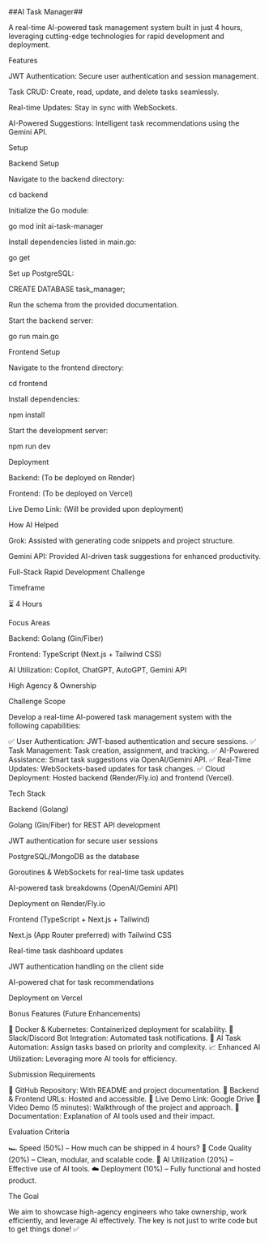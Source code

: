 ##AI Task Manager##

A real-time AI-powered task management system built in just 4 hours, leveraging cutting-edge technologies for rapid development and deployment.

Features

JWT Authentication: Secure user authentication and session management.

Task CRUD: Create, read, update, and delete tasks seamlessly.

Real-time Updates: Stay in sync with WebSockets.

AI-Powered Suggestions: Intelligent task recommendations using the Gemini API.

Setup

Backend Setup

Navigate to the backend directory:

cd backend

Initialize the Go module:

go mod init ai-task-manager

Install dependencies listed in main.go:

go get

Set up PostgreSQL:

CREATE DATABASE task_manager;

Run the schema from the provided documentation.

Start the backend server:

go run main.go

Frontend Setup

Navigate to the frontend directory:

cd frontend

Install dependencies:

npm install

Start the development server:

npm run dev

Deployment

Backend: (To be deployed on Render)

Frontend: (To be deployed on Vercel)

Live Demo Link: (Will be provided upon deployment)

How AI Helped

Grok: Assisted with generating code snippets and project structure.

Gemini API: Provided AI-driven task suggestions for enhanced productivity.

Full-Stack Rapid Development Challenge

Timeframe

⏳ 4 Hours

Focus Areas

Backend: Golang (Gin/Fiber)

Frontend: TypeScript (Next.js + Tailwind CSS)

AI Utilization: Copilot, ChatGPT, AutoGPT, Gemini API

High Agency & Ownership

Challenge Scope

Develop a real-time AI-powered task management system with the following capabilities:

✅ User Authentication: JWT-based authentication and secure sessions.
✅ Task Management: Task creation, assignment, and tracking.
✅ AI-Powered Assistance: Smart task suggestions via OpenAI/Gemini API.
✅ Real-Time Updates: WebSockets-based updates for task changes.
✅ Cloud Deployment: Hosted backend (Render/Fly.io) and frontend (Vercel).

Tech Stack

Backend (Golang)

Golang (Gin/Fiber) for REST API development

JWT authentication for secure user sessions

PostgreSQL/MongoDB as the database

Goroutines & WebSockets for real-time task updates

AI-powered task breakdowns (OpenAI/Gemini API)

Deployment on Render/Fly.io

Frontend (TypeScript + Next.js + Tailwind)

Next.js (App Router preferred) with Tailwind CSS

Real-time task dashboard updates

JWT authentication handling on the client side

AI-powered chat for task recommendations

Deployment on Vercel

Bonus Features (Future Enhancements)

🚀 Docker & Kubernetes: Containerized deployment for scalability.
🤖 Slack/Discord Bot Integration: Automated task notifications.
🧠 AI Task Automation: Assign tasks based on priority and complexity.
📈 Enhanced AI Utilization: Leveraging more AI tools for efficiency.

Submission Requirements

📌 GitHub Repository: With README and project documentation.
📌 Backend & Frontend URLs: Hosted and accessible.
📌 Live Demo Link: Google Drive
📌 Video Demo (5 minutes): Walkthrough of the project and approach.
📌 Documentation: Explanation of AI tools used and their impact.

Evaluation Criteria

🏎 Speed (50%) – How much can be shipped in 4 hours?
🧹 Code Quality (20%) – Clean, modular, and scalable code.
🤖 AI Utilization (20%) – Effective use of AI tools.
☁️ Deployment (10%) – Fully functional and hosted product.

The Goal

We aim to showcase high-agency engineers who take ownership, work efficiently, and leverage AI effectively. The key is not just to write code but to get things done! ✅

